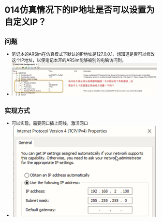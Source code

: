 # 014仿真情况下的IP地址是否可以设置为自定义IP？
## 问题
- 笔记本的ARSim在仿真模式下默认的IP地址是127.0.0.1，想知道是否可以修改这个IP地址，以便笔记本开的ARSim能够被别的电脑访问到。
- ![Img](./FILES/014仿真情况下的IP地址是否可以设置为自定义IP？.md/img-20220711211558.png)

## 实现方式
- 可以实现，需要网口插上网线，激活网口
- ![Img](./FILES/014仿真情况下的IP地址是否可以设置为自定义IP？.md/img-20220711211741.png)


